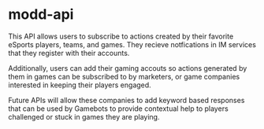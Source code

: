 # modd-api

This API allows users to subscribe to actions created by their favorite eSports players, teams, and games.  They recieve notfications in IM services that they register with their accounts.

Additionally, users can add their gaming accouts so actions generated by them in games can be subscribed to by marketers, or game companies interested in keeping their players engaged.  

Future APIs will allow these companies to add keyword based responses that can be used by Gamebots to provide contextual help to players challenged or stuck in games they are playing.

